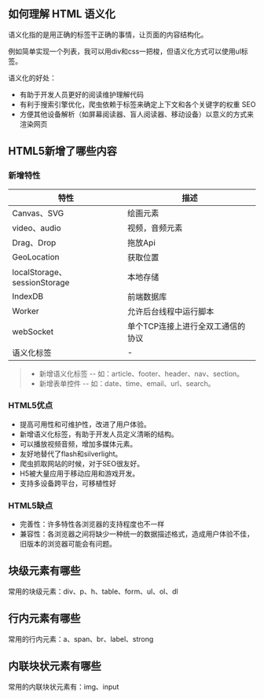 ## 如何理解 HTML 语义化

语义化指的是用正确的标签干正确的事情，让页面的内容结构化。

例如简单实现一个列表，我可以用div和css一把梭，但语义化方式可以使用ul标签。

语义化的好处：
- 有助于开发人员更好的阅读维护理解代码
- 有利于搜索引擎优化，爬虫依赖于标签来确定上下文和各个关键字的权重 SEO
- 方便其他设备解析（如屏幕阅读器、盲人阅读器、移动设备）以意义的方式来渲染网页

## HTML5新增了哪些内容

### 新增特性

|特性|描述|
|---|---|
|Canvas、SVG|绘画元素|
|video、audio|视频，音频元素|
|Drag、Drop|拖放Api|
|GeoLocation|获取位置|
|localStorage、sessionStorage|本地存储|
|IndexDB|前端数据库|
|Worker|允许后台线程中运行脚本|
|webSocket|单个TCP连接上进行全双工通信的协议|
|语义化标签|-|

> - 新增语义化标签 -- 如：article、footer、header、nav、section。
> - 新增表单控件 -- 如：date、time、email、url、search。


### HTML5优点

- 提高可用性和可维护性，改进了用户体验。
- 新增语义化标签，有助于开发人员定义清晰的结构。
- 可以播放视频音频，增加多媒体元素。
- 友好地替代了flash和silverlight。
- 爬虫抓取网站的时候，对于SEO很友好。
- H5被大量应用于移动应用和游戏开发。
- 支持多设备跨平台，可移植性好

### HTML5缺点

- 完善性：许多特性各浏览器的支持程度也不一样
- 兼容性：各浏览器之间将缺少一种统一的数据描述格式，造成用户体验不佳，旧版本的浏览器可能会有问题。

## 块级元素有哪些

常用的块级元素：div、p、h、table、form、ul、ol、dl

## 行内元素有哪些

常用的行内元素：a、span、br、label、strong

## 内联块状元素有哪些

常用的内联块状元素有：img、input

